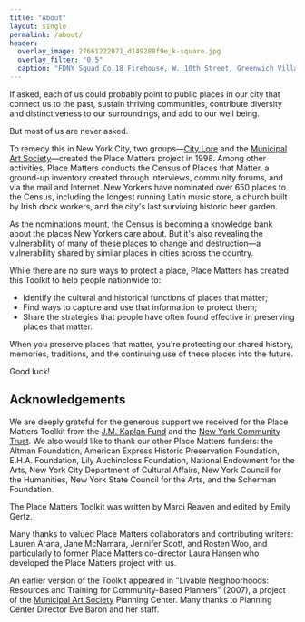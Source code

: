 ```yaml
---
title: "About"
layout: single
permalink: /about/
header:
  overlay_image: 27661222071_d149288f9e_k-square.jpg
  overlay_filter: "0.5"
  caption: "FDNY Squad Co.18 Firehouse, W. 10th Street, Greenwich Village, New York City,  2015 December 15. Courtesy [Spencer Means/Flickr](https://www.flickr.com/photos/hunky_punk/27661222071/) ([CC BY-SA 2.0](https://creativecommons.org/licenses/by-nc/2.0/))"
---
```


If asked, each of us could probably point to public places in our city that connect us to the past, sustain thriving communities, contribute diversity and distinctiveness to our surroundings, and add to our well being.

But most of us are never asked.

To remedy this in New York City, two groups—[City Lore](http://citylore.org/) and the [Municipal Art Society](http://www.mas.org/)—created the Place Matters project in 1998. Among other activities, Place Matters conducts the Census of Places that Matter, a ground-up inventory created through interviews, community forums, and via the mail and Internet. New Yorkers have nominated over 650 places to the Census, including the longest running Latin music store, a church built by Irish dock workers, and the city's last surviving historic beer garden.

As the nominations mount, the Census is becoming a knowledge bank about the places New Yorkers care about. But it's also revealing the vulnerability of many of these places to change and destruction—a vulnerability shared by similar places in cities across the country.

While there are no sure ways to protect a place, Place Matters has created this Toolkit to help people nationwide to:

- Identify the cultural and historical functions of places that  matter;
- Find ways to capture and use that information to protect them;
- Share the strategies that people have often found effective in  preserving places that matter.

When you preserve places that matter, you're protecting our shared history, memories, traditions, and the continuing use of these places into the future.

Good luck!

## Acknowledgements

We are deeply grateful for the generous support we received for the Place Matters Toolkit from the [J.M. Kaplan Fund](http://www.jmkfund.org/) and the [New York Community Trust](http://www.nycommunitytrust.org/). We also would like to thank our other Place Matters funders: the Altman Foundation, American Express Historic Preservation Foundation, E.H.A. Foundation, Lily Auchincloss Foundation, National Endowment for the Arts, New York City Department of Cultural Affairs, New York Council for the Humanities, New York State Council for the Arts, and the Scherman Foundation.

The Place Matters Toolkit was written by Marci Reaven and edited by Emily Gertz.

Many thanks to valued Place Matters collaborators and contributing writers: Lauren Arana, Jane McNamara, Jennifer Scott, and Rosten Woo, and particularly to former Place Matters co-director Laura Hansen who developed the Place Matters project with us.

An earlier version of the Toolkit appeared in "Livable Neighborhoods: Resources and Training for Community-Based Planners" (2007), a project of the [Municipal Art Society](http://www.mas.org/) Planning Center. Many thanks to Planning Center Director Eve Baron and her staff.
